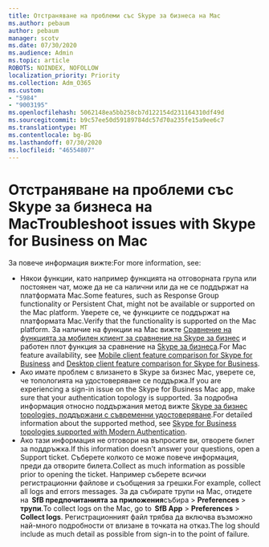 ```yaml
---
title: Отстраняване на проблеми със Skype за бизнеса на Mac
ms.author: pebaum
author: pebaum
manager: scotv
ms.date: 07/30/2020
ms.audience: Admin
ms.topic: article
ROBOTS: NOINDEX, NOFOLLOW
localization_priority: Priority
ms.collection: Adm_O365
ms.custom:
- "5984"
- "9003195"
ms.openlocfilehash: 5062148ea5bb258cb7d122154d231164310df49d
ms.sourcegitcommit: b9c57ee50d59189784dc57d70a235fe15a9ee6c7
ms.translationtype: MT
ms.contentlocale: bg-BG
ms.lasthandoff: 07/30/2020
ms.locfileid: "46554807"
---
```

# <a name="troubleshoot-issues-with-skype-for-business-on-mac"></a><span data-ttu-id="5d851-102">Отстраняване на проблеми със Skype за бизнеса на Mac</span><span class="sxs-lookup"><span data-stu-id="5d851-102">Troubleshoot issues with Skype for Business on Mac</span></span>

<span data-ttu-id="5d851-103">За повече информация вижте:</span><span class="sxs-lookup"><span data-stu-id="5d851-103">For more information, see:</span></span> 

- <span data-ttu-id="5d851-104">Някои функции, като например функцията на отговорната група или постоянен чат, може да не са налични или да не се поддържат на платформата Mac.</span><span class="sxs-lookup"><span data-stu-id="5d851-104">Some features, such as Response Group functionality or Persistent Chat, might not be available or supported on the Mac platform.</span></span> <span data-ttu-id="5d851-105">Уверете се, че функциите се поддържат на платформата Mac.</span><span class="sxs-lookup"><span data-stu-id="5d851-105">Verify that the functionality is supported on the Mac platform.</span></span> <span data-ttu-id="5d851-106">За наличие на функции на Mac вижте [Сравнение на функцията за мобилен клиент за сравнение на Skype за бизнес](https://technet.microsoft.com/library/Dn951412.aspx) и работен плот функция за сравнение на [Skype за бизнеса](https://docs.microsoft.com/skypeforbusiness/plan-your-deployment/clients-and-devices/desktop-feature-comparison).</span><span class="sxs-lookup"><span data-stu-id="5d851-106">For Mac feature availability, see [Mobile client feature comparison for Skype for Business](https://technet.microsoft.com/library/Dn951412.aspx) and [Desktop client feature comparison for Skype for Business](https://docs.microsoft.com/skypeforbusiness/plan-your-deployment/clients-and-devices/desktop-feature-comparison).</span></span>
- <span data-ttu-id="5d851-107">Ако имате проблем с влизането в Skype за бизнес Mac, уверете се, че топологията на удостоверяване се поддържа.</span><span class="sxs-lookup"><span data-stu-id="5d851-107">If you are experiencing a sign-in issue on the Skype for Business Mac app, make sure that your authentication topology is supported.</span></span> <span data-ttu-id="5d851-108">За подробна информация относно поддържания метод вижте [Skype за бизнес topologies, поддържани с съвременни удостоверяване](https://docs.microsoft.com/skypeforbusiness/plan-your-deployment/modern-authentication/topologies-supported).</span><span class="sxs-lookup"><span data-stu-id="5d851-108">For detailed information about the supported method, see [Skype for Business topologies supported with Modern Authentication](https://docs.microsoft.com/skypeforbusiness/plan-your-deployment/modern-authentication/topologies-supported).</span></span>  
- <span data-ttu-id="5d851-109">Ако тази информация не отговори на въпросите ви, отворете билет за поддръжка.</span><span class="sxs-lookup"><span data-stu-id="5d851-109">If this information doesn't answer your questions, open a Support ticket.</span></span> <span data-ttu-id="5d851-110">Съберете колкото се може повече информация, преди да отворите билета.</span><span class="sxs-lookup"><span data-stu-id="5d851-110">Collect as much information as possible prior to opening the ticket.</span></span> <span data-ttu-id="5d851-111">Например съберете всички регистрационни файлове и съобщения за грешки.</span><span class="sxs-lookup"><span data-stu-id="5d851-111">For example, collect all logs and errors messages.</span></span> <span data-ttu-id="5d851-112">За да събирате трупи на Mac, отидете на  **SfB предпочитанията за приложения**събира  >  **Preferences**  >  **трупи**.</span><span class="sxs-lookup"><span data-stu-id="5d851-112">To collect logs on the Mac, go to  **SfB App** > **Preferences** > **Collect logs**.</span></span>  <span data-ttu-id="5d851-113">Регистрационният файл трябва да включва възможно най-много подробности от влизане в точката на отказ.</span><span class="sxs-lookup"><span data-stu-id="5d851-113">The log should include as much detail as possible from sign-in to the point of failure.</span></span>